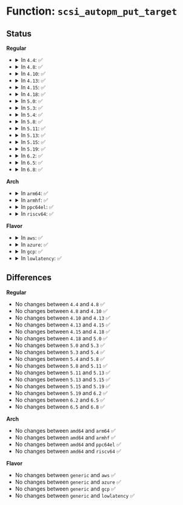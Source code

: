 # Function: <code>scsi_autopm_put_target</code>

## Status
<b>Regular</b>
<ul>
<li>
<details>
<summary>In <code>4.4</code>: ✅</summary>

```c
void scsi_autopm_put_target(struct scsi_target *starget);
```

**Collision:** Unique Global

**Inline:** No

**Transformation:** False

**Instances:**

```
In drivers/scsi/scsi_pm.c (ffffffff815b9320)
Location: drivers/scsi/scsi_pm.c:311
Inline: False
Direct callers:
  - drivers/scsi/scsi_scan.c:__scsi_add_device
  - drivers/scsi/scsi_scan.c:__scsi_scan_target
  - drivers/scsi/scsi_sysfs.c:scsi_sysfs_add_sdev
```
**Symbols:**

```
ffffffff815b9320-ffffffff815b9339: scsi_autopm_put_target (STB_GLOBAL)
```
</details>
</li>
<li>
<details>
<summary>In <code>4.8</code>: ✅</summary>

```c
void scsi_autopm_put_target(struct scsi_target *starget);
```

**Collision:** Unique Global

**Inline:** No

**Transformation:** False

**Instances:**

```
In drivers/scsi/scsi_pm.c (ffffffff81611c30)
Location: drivers/scsi/scsi_pm.c:321
Inline: False
Direct callers:
  - drivers/scsi/scsi_scan.c:__scsi_scan_target
  - drivers/scsi/scsi_scan.c:__scsi_add_device
  - drivers/scsi/scsi_sysfs.c:scsi_sysfs_add_sdev
```
**Symbols:**

```
ffffffff81611c30-ffffffff81611c49: scsi_autopm_put_target (STB_GLOBAL)
```
</details>
</li>
<li>
<details>
<summary>In <code>4.10</code>: ✅</summary>

```c
void scsi_autopm_put_target(struct scsi_target *starget);
```

**Collision:** Unique Global

**Inline:** No

**Transformation:** False

**Instances:**

```
In drivers/scsi/scsi_pm.c (ffffffff816414c0)
Location: drivers/scsi/scsi_pm.c:321
Inline: False
Direct callers:
  - drivers/scsi/scsi_scan.c:__scsi_scan_target
  - drivers/scsi/scsi_scan.c:__scsi_add_device
  - drivers/scsi/scsi_sysfs.c:scsi_sysfs_add_sdev
```
**Symbols:**

```
ffffffff816414c0-ffffffff816414d9: scsi_autopm_put_target (STB_GLOBAL)
```
</details>
</li>
<li>
<details>
<summary>In <code>4.13</code>: ✅</summary>

```c
void scsi_autopm_put_target(struct scsi_target *starget);
```

**Collision:** Unique Global

**Inline:** No

**Transformation:** False

**Instances:**

```
In drivers/scsi/scsi_pm.c (ffffffff81655d90)
Location: drivers/scsi/scsi_pm.c:321
Inline: False
Direct callers:
  - drivers/scsi/scsi_scan.c:__scsi_scan_target
  - drivers/scsi/scsi_scan.c:__scsi_add_device
  - drivers/scsi/scsi_sysfs.c:scsi_sysfs_add_sdev
```
**Symbols:**

```
ffffffff81655d90-ffffffff81655da9: scsi_autopm_put_target (STB_GLOBAL)
```
</details>
</li>
<li>
<details>
<summary>In <code>4.15</code>: ✅</summary>

```c
void scsi_autopm_put_target(struct scsi_target *starget);
```

**Collision:** Unique Global

**Inline:** No

**Transformation:** False

**Instances:**

```
In drivers/scsi/scsi_pm.c (ffffffff816bf340)
Location: drivers/scsi/scsi_pm.c:321
Inline: False
Direct callers:
  - drivers/scsi/scsi_scan.c:__scsi_scan_target
  - drivers/scsi/scsi_scan.c:__scsi_add_device
  - drivers/scsi/scsi_sysfs.c:scsi_sysfs_add_sdev
```
**Symbols:**

```
ffffffff816bf340-ffffffff816bf359: scsi_autopm_put_target (STB_GLOBAL)
```
</details>
</li>
<li>
<details>
<summary>In <code>4.18</code>: ✅</summary>

```c
void scsi_autopm_put_target(struct scsi_target *starget);
```

**Collision:** Unique Global

**Inline:** No

**Transformation:** False

**Instances:**

```
In drivers/scsi/scsi_pm.c (ffffffff816fb960)
Location: drivers/scsi/scsi_pm.c:321
Inline: False
Direct callers:
  - drivers/scsi/scsi_scan.c:__scsi_scan_target
  - drivers/scsi/scsi_scan.c:__scsi_add_device
  - drivers/scsi/scsi_sysfs.c:scsi_sysfs_add_sdev
```
**Symbols:**

```
ffffffff816fb960-ffffffff816fb979: scsi_autopm_put_target (STB_GLOBAL)
```
</details>
</li>
<li>
<details>
<summary>In <code>5.0</code>: ✅</summary>

```c
void scsi_autopm_put_target(struct scsi_target *starget);
```

**Collision:** Unique Global

**Inline:** No

**Transformation:** False

**Instances:**

```
In drivers/scsi/scsi_pm.c (ffffffff8171e340)
Location: drivers/scsi/scsi_pm.c:326
Inline: False
Direct callers:
  - drivers/scsi/scsi_scan.c:__scsi_scan_target
  - drivers/scsi/scsi_scan.c:__scsi_add_device
  - drivers/scsi/scsi_sysfs.c:scsi_sysfs_add_sdev
```
**Symbols:**

```
ffffffff8171e340-ffffffff8171e359: scsi_autopm_put_target (STB_GLOBAL)
```
</details>
</li>
<li>
<details>
<summary>In <code>5.3</code>: ✅</summary>

```c
void scsi_autopm_put_target(struct scsi_target *starget);
```

**Collision:** Unique Global

**Inline:** No

**Transformation:** False

**Instances:**

```
In drivers/scsi/scsi_pm.c (ffffffff81759a30)
Location: drivers/scsi/scsi_pm.c:323
Inline: False
Direct callers:
  - drivers/scsi/scsi_scan.c:__scsi_scan_target
  - drivers/scsi/scsi_scan.c:__scsi_add_device
  - drivers/scsi/scsi_sysfs.c:scsi_sysfs_add_sdev
```
**Symbols:**

```
ffffffff81759a30-ffffffff81759a49: scsi_autopm_put_target (STB_GLOBAL)
```
</details>
</li>
<li>
<details>
<summary>In <code>5.4</code>: ✅</summary>

```c
void scsi_autopm_put_target(struct scsi_target *starget);
```

**Collision:** Unique Global

**Inline:** No

**Transformation:** False

**Instances:**

```
In drivers/scsi/scsi_pm.c (ffffffff8177d940)
Location: drivers/scsi/scsi_pm.c:322
Inline: False
Direct callers:
  - drivers/scsi/scsi_scan.c:__scsi_scan_target
  - drivers/scsi/scsi_scan.c:__scsi_add_device
  - drivers/scsi/scsi_sysfs.c:scsi_sysfs_add_sdev
```
**Symbols:**

```
ffffffff8177d940-ffffffff8177d959: scsi_autopm_put_target (STB_GLOBAL)
```
</details>
</li>
<li>
<details>
<summary>In <code>5.8</code>: ✅</summary>

```c
void scsi_autopm_put_target(struct scsi_target *starget);
```

**Collision:** Unique Global

**Inline:** No

**Transformation:** False

**Instances:**

```
In drivers/scsi/scsi_pm.c (ffffffff81840eb0)
Location: drivers/scsi/scsi_pm.c:328
Inline: False
Direct callers:
  - drivers/scsi/scsi_scan.c:__scsi_scan_target
  - drivers/scsi/scsi_scan.c:__scsi_add_device
  - drivers/scsi/scsi_sysfs.c:scsi_sysfs_add_sdev
```
**Symbols:**

```
ffffffff81840eb0-ffffffff81840ec9: scsi_autopm_put_target (STB_GLOBAL)
```
</details>
</li>
<li>
<details>
<summary>In <code>5.11</code>: ✅</summary>

```c
void scsi_autopm_put_target(struct scsi_target *starget);
```

**Collision:** Unique Global

**Inline:** No

**Transformation:** False

**Instances:**

```
In drivers/scsi/scsi_pm.c (ffffffff818513d0)
Location: drivers/scsi/scsi_pm.c:322
Inline: False
Direct callers:
  - drivers/scsi/scsi_scan.c:__scsi_scan_target
  - drivers/scsi/scsi_scan.c:__scsi_add_device
  - drivers/scsi/scsi_sysfs.c:scsi_sysfs_add_sdev
```
**Symbols:**

```
ffffffff818513d0-ffffffff818513e9: scsi_autopm_put_target (STB_GLOBAL)
```
</details>
</li>
<li>
<details>
<summary>In <code>5.13</code>: ✅</summary>

```c
void scsi_autopm_put_target(struct scsi_target *starget);
```

**Collision:** Unique Global

**Inline:** No

**Transformation:** False

**Instances:**

```
In drivers/scsi/scsi_pm.c (ffffffff81834460)
Location: drivers/scsi/scsi_pm.c:322
Inline: False
Direct callers:
  - drivers/scsi/scsi_scan.c:__scsi_scan_target
  - drivers/scsi/scsi_scan.c:__scsi_add_device
  - drivers/scsi/scsi_sysfs.c:scsi_sysfs_add_sdev
```
**Symbols:**

```
ffffffff81834460-ffffffff81834479: scsi_autopm_put_target (STB_GLOBAL)
```
</details>
</li>
<li>
<details>
<summary>In <code>5.15</code>: ✅</summary>

```c
void scsi_autopm_put_target(struct scsi_target *starget);
```

**Collision:** Unique Global

**Inline:** No

**Transformation:** False

**Instances:**

```
In drivers/scsi/scsi_pm.c (ffffffff818c0460)
Location: drivers/scsi/scsi_pm.c:322
Inline: False
Direct callers:
  - drivers/scsi/scsi_scan.c:__scsi_scan_target
  - drivers/scsi/scsi_scan.c:__scsi_add_device
  - drivers/scsi/scsi_sysfs.c:scsi_sysfs_add_sdev
```
**Symbols:**

```
ffffffff818c0460-ffffffff818c0479: scsi_autopm_put_target (STB_GLOBAL)
```
</details>
</li>
<li>
<details>
<summary>In <code>5.19</code>: ✅</summary>

```c
void scsi_autopm_put_target(struct scsi_target *starget);
```

**Collision:** Unique Global

**Inline:** No

**Transformation:** False

**Instances:**

```
In drivers/scsi/scsi_pm.c (ffffffff81a0caa0)
Location: drivers/scsi/scsi_pm.c:240
Inline: False
Direct callers:
  - drivers/scsi/scsi_scan.c:__scsi_scan_target
  - drivers/scsi/scsi_scan.c:__scsi_add_device
  - drivers/scsi/scsi_sysfs.c:scsi_sysfs_add_sdev
```
**Symbols:**

```
ffffffff81a0caa0-ffffffff81a0cac3: scsi_autopm_put_target (STB_GLOBAL)
```
</details>
</li>
<li>
<details>
<summary>In <code>6.2</code>: ✅</summary>

```c
void scsi_autopm_put_target(struct scsi_target *starget);
```

**Collision:** Unique Global

**Inline:** No

**Transformation:** False

**Instances:**

```
In drivers/scsi/scsi_pm.c (ffffffff81b8c810)
Location: drivers/scsi/scsi_pm.c:240
Inline: False
Direct callers:
  - drivers/scsi/scsi_scan.c:__scsi_scan_target
  - drivers/scsi/scsi_scan.c:__scsi_add_device
  - drivers/scsi/scsi_sysfs.c:scsi_sysfs_add_sdev
```
**Symbols:**

```
ffffffff81b8c810-ffffffff81b8c833: scsi_autopm_put_target (STB_GLOBAL)
```
</details>
</li>
<li>
<details>
<summary>In <code>6.5</code>: ✅</summary>

```c
void scsi_autopm_put_target(struct scsi_target *starget);
```

**Collision:** Unique Global

**Inline:** No

**Transformation:** False

**Instances:**

```
In drivers/scsi/scsi_pm.c (ffffffff81be0820)
Location: drivers/scsi/scsi_pm.c:240
Inline: False
Direct callers:
  - drivers/scsi/scsi_scan.c:__scsi_scan_target
  - drivers/scsi/scsi_scan.c:__scsi_add_device
  - drivers/scsi/scsi_sysfs.c:scsi_sysfs_add_sdev
```
**Symbols:**

```
ffffffff81be0820-ffffffff81be0843: scsi_autopm_put_target (STB_GLOBAL)
```
</details>
</li>
<li>
<details>
<summary>In <code>6.8</code>: ✅</summary>

```c
void scsi_autopm_put_target(struct scsi_target *starget);
```

**Collision:** Unique Global

**Inline:** No

**Transformation:** False

**Instances:**

```
In drivers/scsi/scsi_pm.c (ffffffff81c35850)
Location: drivers/scsi/scsi_pm.c:240
Inline: False
Direct callers:
  - drivers/scsi/scsi_scan.c:__scsi_scan_target
  - drivers/scsi/scsi_scan.c:__scsi_add_device
  - drivers/scsi/scsi_sysfs.c:scsi_sysfs_add_sdev
```
**Symbols:**

```
ffffffff81c35850-ffffffff81c35873: scsi_autopm_put_target (STB_GLOBAL)
```
</details>
</li>
</ul>
<b>Arch</b>
<ul>
<li>
<details>
<summary>In <code>arm64</code>: ✅</summary>

```c
void scsi_autopm_put_target(struct scsi_target *starget);
```

**Collision:** Unique Global

**Inline:** No

**Transformation:** False

**Instances:**

```
In drivers/scsi/scsi_pm.c (ffff800010983c50)
Location: drivers/scsi/scsi_pm.c:322
Inline: False
Direct callers:
  - drivers/scsi/scsi_scan.c:__scsi_scan_target
  - drivers/scsi/scsi_scan.c:__scsi_add_device
  - drivers/scsi/scsi_sysfs.c:scsi_sysfs_add_sdev
```
**Symbols:**

```
ffff800010983c50-ffff800010983c80: scsi_autopm_put_target (STB_GLOBAL)
```
</details>
</li>
<li>
<details>
<summary>In <code>armhf</code>: ✅</summary>

```c
void scsi_autopm_put_target(struct scsi_target *starget);
```

**Collision:** Unique Global

**Inline:** No

**Transformation:** False

**Instances:**

```
In drivers/scsi/scsi_pm.c (c0a563f4)
Location: drivers/scsi/scsi_pm.c:322
Inline: False
Direct callers:
  - drivers/scsi/scsi_scan.c:__scsi_scan_target
  - drivers/scsi/scsi_scan.c:__scsi_add_device
  - drivers/scsi/scsi_sysfs.c:scsi_sysfs_add_sdev
```
**Symbols:**

```
c0a563f4-c0a56418: scsi_autopm_put_target (STB_GLOBAL)
```
</details>
</li>
<li>
<details>
<summary>In <code>ppc64el</code>: ✅</summary>

```c
void scsi_autopm_put_target(struct scsi_target *starget);
```

**Collision:** Unique Global

**Inline:** No

**Transformation:** False

**Instances:**

```
In drivers/scsi/scsi_pm.c (c000000000a40840)
Location: drivers/scsi/scsi_pm.c:322
Inline: False
Direct callers:
  - drivers/scsi/scsi_scan.c:__scsi_scan_target
  - drivers/scsi/scsi_scan.c:__scsi_add_device
  - drivers/scsi/scsi_sysfs.c:scsi_sysfs_add_sdev
```
**Symbols:**

```
c000000000a40840-c000000000a4087c: scsi_autopm_put_target (STB_GLOBAL)
```
</details>
</li>
<li>
<details>
<summary>In <code>riscv64</code>: ✅</summary>

```c
void scsi_autopm_put_target(struct scsi_target *starget);
```

**Collision:** Unique Global

**Inline:** No

**Transformation:** False

**Instances:**

```
In drivers/scsi/scsi_pm.c (ffffffe0005e8c06)
Location: drivers/scsi/scsi_pm.c:322
Inline: False
Direct callers:
  - drivers/scsi/scsi_scan.c:__scsi_scan_target
  - drivers/scsi/scsi_scan.c:__scsi_add_device
  - drivers/scsi/scsi_sysfs.c:scsi_sysfs_add_sdev
```
**Symbols:**

```
ffffffe0005e8c06-ffffffe0005e8c34: scsi_autopm_put_target (STB_GLOBAL)
```
</details>
</li>
</ul>
<b>Flavor</b>
<ul>
<li>
<details>
<summary>In <code>aws</code>: ✅</summary>

```c
void scsi_autopm_put_target(struct scsi_target *starget);
```

**Collision:** Unique Global

**Inline:** No

**Transformation:** False

**Instances:**

```
In drivers/scsi/scsi_pm.c (ffffffff81732030)
Location: drivers/scsi/scsi_pm.c:322
Inline: False
Direct callers:
  - drivers/scsi/scsi_scan.c:__scsi_scan_target
  - drivers/scsi/scsi_scan.c:__scsi_add_device
  - drivers/scsi/scsi_sysfs.c:scsi_sysfs_add_sdev
```
**Symbols:**

```
ffffffff81732030-ffffffff81732049: scsi_autopm_put_target (STB_GLOBAL)
```
</details>
</li>
<li>
<details>
<summary>In <code>azure</code>: ✅</summary>

```c
void scsi_autopm_put_target(struct scsi_target *starget);
```

**Collision:** Unique Global

**Inline:** No

**Transformation:** False

**Instances:**

```
In drivers/scsi/scsi_pm.c (ffffffff8170b450)
Location: drivers/scsi/scsi_pm.c:322
Inline: False
Direct callers:
  - drivers/scsi/scsi_scan.c:__scsi_scan_target
  - drivers/scsi/scsi_scan.c:__scsi_add_device
  - drivers/scsi/scsi_sysfs.c:scsi_sysfs_add_sdev
```
**Symbols:**

```
ffffffff8170b450-ffffffff8170b469: scsi_autopm_put_target (STB_GLOBAL)
```
</details>
</li>
<li>
<details>
<summary>In <code>gcp</code>: ✅</summary>

```c
void scsi_autopm_put_target(struct scsi_target *starget);
```

**Collision:** Unique Global

**Inline:** No

**Transformation:** False

**Instances:**

```
In drivers/scsi/scsi_pm.c (ffffffff81770e00)
Location: drivers/scsi/scsi_pm.c:322
Inline: False
Direct callers:
  - drivers/scsi/scsi_scan.c:__scsi_scan_target
  - drivers/scsi/scsi_scan.c:__scsi_add_device
  - drivers/scsi/scsi_sysfs.c:scsi_sysfs_add_sdev
```
**Symbols:**

```
ffffffff81770e00-ffffffff81770e19: scsi_autopm_put_target (STB_GLOBAL)
```
</details>
</li>
<li>
<details>
<summary>In <code>lowlatency</code>: ✅</summary>

```c
void scsi_autopm_put_target(struct scsi_target *starget);
```

**Collision:** Unique Global

**Inline:** No

**Transformation:** False

**Instances:**

```
In drivers/scsi/scsi_pm.c (ffffffff8178c5a0)
Location: drivers/scsi/scsi_pm.c:322
Inline: False
Direct callers:
  - drivers/scsi/scsi_scan.c:__scsi_scan_target
  - drivers/scsi/scsi_scan.c:__scsi_add_device
  - drivers/scsi/scsi_sysfs.c:scsi_sysfs_add_sdev
```
**Symbols:**

```
ffffffff8178c5a0-ffffffff8178c5b9: scsi_autopm_put_target (STB_GLOBAL)
```
</details>
</li>
</ul>

## Differences
<b>Regular</b>
<ul>
<li>
No changes between <code>4.4</code> and <code>4.8</code> ✅
</li>
<li>
No changes between <code>4.8</code> and <code>4.10</code> ✅
</li>
<li>
No changes between <code>4.10</code> and <code>4.13</code> ✅
</li>
<li>
No changes between <code>4.13</code> and <code>4.15</code> ✅
</li>
<li>
No changes between <code>4.15</code> and <code>4.18</code> ✅
</li>
<li>
No changes between <code>4.18</code> and <code>5.0</code> ✅
</li>
<li>
No changes between <code>5.0</code> and <code>5.3</code> ✅
</li>
<li>
No changes between <code>5.3</code> and <code>5.4</code> ✅
</li>
<li>
No changes between <code>5.4</code> and <code>5.8</code> ✅
</li>
<li>
No changes between <code>5.8</code> and <code>5.11</code> ✅
</li>
<li>
No changes between <code>5.11</code> and <code>5.13</code> ✅
</li>
<li>
No changes between <code>5.13</code> and <code>5.15</code> ✅
</li>
<li>
No changes between <code>5.15</code> and <code>5.19</code> ✅
</li>
<li>
No changes between <code>5.19</code> and <code>6.2</code> ✅
</li>
<li>
No changes between <code>6.2</code> and <code>6.5</code> ✅
</li>
<li>
No changes between <code>6.5</code> and <code>6.8</code> ✅
</li>
</ul>
<b>Arch</b>
<ul>
<li>
No changes between <code>amd64</code> and <code>arm64</code> ✅
</li>
<li>
No changes between <code>amd64</code> and <code>armhf</code> ✅
</li>
<li>
No changes between <code>amd64</code> and <code>ppc64el</code> ✅
</li>
<li>
No changes between <code>amd64</code> and <code>riscv64</code> ✅
</li>
</ul>
<b>Flavor</b>
<ul>
<li>
No changes between <code>generic</code> and <code>aws</code> ✅
</li>
<li>
No changes between <code>generic</code> and <code>azure</code> ✅
</li>
<li>
No changes between <code>generic</code> and <code>gcp</code> ✅
</li>
<li>
No changes between <code>generic</code> and <code>lowlatency</code> ✅
</li>
</ul>
